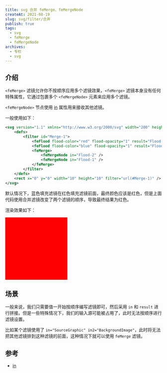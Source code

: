 ```yaml
---
title: svg 合并 feMerge、feMergeNode
createAt: 2021-08-19
slug: svg/filter/合并
publish: true
tags:
  - svg
  - feMerge
  - feMergeNode
archives:
  - 专栏
  - svg
---
```


## 介绍

`<feMerge>` 滤镜允许你不按顺序应用多个滤镜效果，`<feMerge>` 滤镜本身没有任何特殊属性，它通过包裹多个 `<feMergeNode>` 元素来应用多个滤镜。

`<feMergeNode>` 节点使用 [in][1] 属性用来接收其他滤镜。

一般使用如下：

```xml
<svg version="1.1" xmlns="http://www.w3.org/2000/svg" width="200" height="200" viewBox="0 0 10 10">
	<defs>
		<filter id="Merge-1">
			<feFlood flood-color="red" flood-opacity="1" result="Flood-1" />
			<feFlood flood-color="blue" flood-opacity="1" result="Flood-2" />
			<feMerge>
				<feMergeNode in="Flood-2" />
				<feMergeNode in="Flood-1" />
			</feMerge>
		</filter>
	</defs>
	<rect x="0" y="0" width="10" height="10" filter="url(#Merge-1)" />
</svg>
```

默认情况下，蓝色填充滤镜在红色填充滤镜前面，最终颜色应该是红色，但是上面代码使用合并滤镜改变了两个滤镜的顺序，导致最终结果为红色。

渲染效果如下：

<svg version="1.1" xmlns="http://www.w3.org/2000/svg" width="200" height="200" viewBox="0 0 10 10">
	<defs>
		<filter id="Merge-1">
			<feFlood flood-color="red" flood-opacity="1" result="Flood-1" />
			<feFlood flood-color="blue" flood-opacity="1" result="Flood-2" />
			<feMerge>
				<feMergeNode in="Flood-2" />
				<feMergeNode in="Flood-1" />
			</feMerge>
		</filter>
	</defs>
	<rect x="0" y="0" width="10" height="10" filter="url(#Merge-1)" />
</svg>

## 场景

一般来说，我们只需要值一开始按顺序编写滤镜即可，然后采用 `in` 和 `result` 进行拼接。但是一些特殊情况下，我们的输入源可能被占用了，此时无法按顺序进行滤镜设置。

比如某个滤镜使用了 `in="SourceGraphic" in2="BackgroundImage"`，此时将无法把其他滤镜排到这种滤镜的前面，这种情况下就可以使用 `feMerge` 滤镜。

## 参考

- [in][1]

[1]: https://developer.mozilla.org/zh-CN/docs/Web/SVG/Attribute/in
